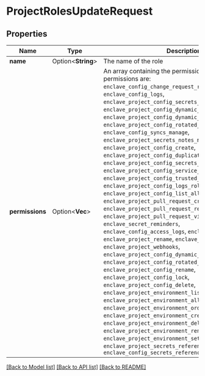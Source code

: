 # ProjectRolesUpdateRequest

## Properties

Name | Type | Description | Notes
------------ | ------------- | ------------- | -------------
**name** | Option<**String**> | The name of the role | [optional]
**permissions** | Option<**Vec<String>**> | An array containing the permissions the role has. Valid permissions are: `enclave_config_change_request_review`, `enclave_config_logs`, `enclave_project_config_secrets_read`, `enclave_project_config_dynamic_secrets_read`, `enclave_project_config_dynamic_secrets_leases_write`, `enclave_project_config_rotated_secrets_read`, `enclave_config_syncs_manage`, `enclave_project_secrets_notes_manage`, `enclave_project_config_create`, `enclave_project_config_duplicate`, `enclave_project_config_secrets_write`, `enclave_project_config_service_tokens`, `enclave_project_config_trusted_ips`, `enclave_project_config_logs_rollback`, `enclave_project_config_list_all`, `enclave_project_pull_request_create`, `enclave_project_pull_request_respond`, `enclave_project_pull_request_view`, `enclave_secret_reminders`, `enclave_config_access_logs`, `enclave_project_members`, `enclave_project_rename`, `enclave_project_delete`, `enclave_project_webhooks`, `enclave_project_config_dynamic_secrets_manage`, `enclave_project_config_rotated_secrets_manage`, `enclave_project_config_rename`, `enclave_project_config_lock`, `enclave_project_config_delete`, `enclave_project_environment_list_all`, `enclave_project_environment_all`, `enclave_project_environment_order`, `enclave_project_environment_create`, `enclave_project_environment_delete`, `enclave_project_environment_rename`, `enclave_project_environment_settings_manage`, `enclave_project_secrets_referencing`, `enclave_config_secrets_referencing` | [optional]

[[Back to Model list]](../README.md#documentation-for-models) [[Back to API list]](../README.md#documentation-for-api-endpoints) [[Back to README]](../README.md)


